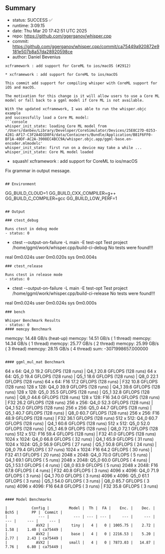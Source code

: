 ## Summary

- status:  SUCCESS ✅
- runtime: 3:09.15
- date:    Thu Mar 20 17:42:51 UTC 2025
- repo:    https://github.com/ggerganov/whisper.cpp
- commit:  https://github.com/ggerganov/whisper.cpp/commit/ca75449a920872e9181e507b8a57da28920598ce
- author:  Daniel Bevenius
```
xcframework : add support for CoreML to ios/macOS (#2912)

* xcframework : add support for CoreML to ios/macOS

This commit add support for compiling whisper with CoreML support for
iOS and macOS.

The motivation for this change is it will allow users to use a Core ML
model or fall back to a ggml model if Core ML is not available.

With the updated xcframework, I was able to run the whisper.objc example
and successfully load a Core ML model:
```console
whisper_init_state: loading Core ML model from '/Users/danbev/Library/Developer/CoreSimulator/Devices/25E8C27D-0253-4281-AF17-C3F2A4D1D8F4/data/Containers/Bundle/Application/B81F6FF0-BF1A-40DF-AC2A-3908EC4BCC9A/whisper.objc.app/ggml-base.en-encoder.mlmodelc'
whisper_init_state: first run on a device may take a while ...
whisper_init_state: Core ML model loaded
```

* squash! xcframework : add support for CoreML to ios/macOS

Fix grammar in output message.
```

## Environment

```
GG_BUILD_CLOUD=1
GG_BUILD_CXX_COMPILER=g++
GG_BUILD_C_COMPILER=gcc
GG_BUILD_LOW_PERF=1
```

## Output

### ctest_debug

Runs ctest in debug mode
- status: 0
```
+ ctest --output-on-failure -L main -E test-opt
Test project /home/ggml/work/whisper.cpp/build-ci-debug
No tests were found!!!

real	0m0.024s
user	0m0.020s
sys	0m0.004s
```
### ctest_release

Runs ctest in release mode
- status: 0
```
+ ctest --output-on-failure -L main -E test-opt
Test project /home/ggml/work/whisper.cpp/build-ci-release
No tests were found!!!

real	0m0.024s
user	0m0.024s
sys	0m0.000s
```
### bench

Whisper Benchmark Results
- status: 0
#### memcpy Benchmark

```
memcpy:   14.48 GB/s (heat-up)
memcpy:   14.51 GB/s ( 1 thread)
memcpy:   14.34 GB/s ( 1 thread)
memcpy:   25.77 GB/s ( 2 thread)
memcpy:   25.99 GB/s ( 3 thread)
memcpy:   28.15 GB/s ( 4 thread)
sum:    -3071998657.000000
```

#### ggml_mul_mat Benchmark

```
  64 x   64: Q4_0    19.2 GFLOPS (128 runs) | Q4_1    20.8 GFLOPS (128 runs)
  64 x   64: Q5_0    19.4 GFLOPS (128 runs) | Q5_1    18.6 GFLOPS (128 runs) | Q8_0    22.1 GFLOPS (128 runs)
  64 x   64: F16     17.2 GFLOPS (128 runs) | F32     10.8 GFLOPS (128 runs)
 128 x  128: Q4_0    39.9 GFLOPS (128 runs) | Q4_1    39.6 GFLOPS (128 runs)
 128 x  128: Q5_0    35.5 GFLOPS (128 runs) | Q5_1    32.8 GFLOPS (128 runs) | Q8_0    44.6 GFLOPS (128 runs)
 128 x  128: F16     34.0 GFLOPS (128 runs) | F32     26.2 GFLOPS (128 runs)
 256 x  256: Q4_0    52.3 GFLOPS (128 runs) | Q4_1    52.0 GFLOPS (128 runs)
 256 x  256: Q5_0    44.7 GFLOPS (128 runs) | Q5_1    40.7 GFLOPS (128 runs) | Q8_0    60.7 GFLOPS (128 runs)
 256 x  256: F16     48.9 GFLOPS (128 runs) | F32     36.1 GFLOPS (128 runs)
 512 x  512: Q4_0    60.7 GFLOPS (128 runs) | Q4_1    60.6 GFLOPS (128 runs)
 512 x  512: Q5_0    52.0 GFLOPS (128 runs) | Q5_1    46.9 GFLOPS (128 runs) | Q8_0    72.1 GFLOPS (128 runs)
 512 x  512: F16     59.4 GFLOPS (128 runs) | F32     41.0 GFLOPS (128 runs)
1024 x 1024: Q4_0    66.8 GFLOPS ( 32 runs) | Q4_1    65.9 GFLOPS ( 31 runs)
1024 x 1024: Q5_0    56.9 GFLOPS ( 27 runs) | Q5_1    50.8 GFLOPS ( 24 runs) | Q8_0    79.4 GFLOPS ( 37 runs)
1024 x 1024: F16     64.2 GFLOPS ( 30 runs) | F32     41.1 GFLOPS ( 20 runs)
2048 x 2048: Q4_0    70.0 GFLOPS (  5 runs) | Q4_1    69.1 GFLOPS (  5 runs)
2048 x 2048: Q5_0    60.0 GFLOPS (  4 runs) | Q5_1    53.1 GFLOPS (  4 runs) | Q8_0    83.9 GFLOPS (  5 runs)
2048 x 2048: F16     67.8 GFLOPS (  4 runs) | F32     40.8 GFLOPS (  3 runs)
4096 x 4096: Q4_0    71.9 GFLOPS (  3 runs) | Q4_1    70.0 GFLOPS (  3 runs)
4096 x 4096: Q5_0    61.1 GFLOPS (  3 runs) | Q5_1    54.0 GFLOPS (  3 runs) | Q8_0    85.7 GFLOPS (  3 runs)
4096 x 4096: F16     64.8 GFLOPS (  3 runs) | F32     35.8 GFLOPS (  3 runs)
```

#### Model Benchmarks

|           Config |         Model |  Th |  FA |    Enc. |    Dec. |    Bch5 |      PP |  Commit |
|              --- |           --- | --- | --- |     --- |     --- |     --- |     --- |     --- |
|             AVX2 |          tiny |   4 |   0 | 1005.75 |    2.72 |    1.58 |    1.40 | ca75449 |
|             AVX2 |          base |   4 |   0 | 2216.53 |    5.20 |    2.77 |    2.43 | ca75449 |
|             AVX2 |         small |   4 |   0 | 7873.03 |   14.87 |    7.76 |    6.80 | ca75449 |

